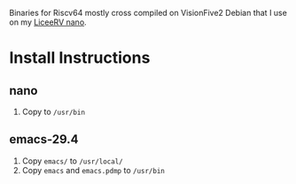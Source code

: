 Binaries for Riscv64 mostly cross compiled on VisionFive2 Debian that I use on my [LiceeRV nano](https://wiki.sipeed.com/hardware/en/lichee/RV_Nano/1_intro.html).

# Install Instructions

## nano
1. Copy to `/usr/bin` 

## emacs-29.4

1. Copy `emacs/` to `/usr/local/`
2. Copy `emacs` and `emacs.pdmp` to `/usr/bin`
